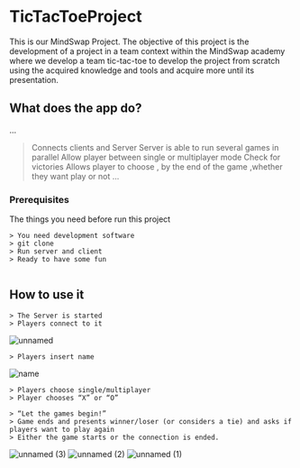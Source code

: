 
# TicTacToeProject                                                                        

This is our MindSwap Project.
The objective of this project is the development of a project in a team context within the MindSwap academy where we develop a team tic-tac-toe to develop the project from scratch using the acquired knowledge and tools and acquire more until its presentation.

## What does the app do?
...
> Connects clients and Server
> Server is able to run several games in parallel
> Allow player between single  or multiplayer mode
> Check for victories
> Allows player to choose , by the end of the game ,whether they want play or not
...

### Prerequisites

The things you need before run this project

```
> You need development software
> git clone
> Run server and client
> Ready to have some fun


```

## How to use it


```
> The Server is started
> Players connect to it
```
![unnamed](https://user-images.githubusercontent.com/108727621/186269384-25c76023-4dda-47c7-90e0-4e3f69e180f5.png)
```
> Players insert name
```
![name](https://user-images.githubusercontent.com/108727621/186270829-8fd12b61-6ff2-43f4-8808-fb7a3835b8d5.png)

```
> Players choose single/multiplayer
> Player chooses “X” or “O”
```



```
> “Let the games begin!”
> Game ends and presents winner/loser (or considers a tie) and asks if players want to play again
> Either the game starts or the connection is ended.

```



![unnamed (3)](https://user-images.githubusercontent.com/108727621/186269380-7c6a923b-9d84-4277-ad18-e6fa53c15e82.png)
![unnamed (2)](https://user-images.githubusercontent.com/108727621/186269381-28f7cfdc-951f-4cf8-b7df-cf6c1bc89e1c.png)
![unnamed (1)](https://user-images.githubusercontent.com/108727621/186269383-acabdb7b-2194-4680-9558-b53310f492fb.png)


